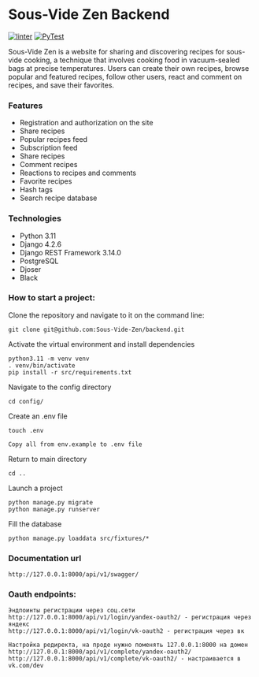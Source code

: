 # Sous-Vide Zen Backend

[![linter](https://github.com/Sous-Vide-Zen/backend/actions/workflows/linter.yml/badge.svg)](https://github.com/Sous-Vide-Zen/backend/actions/workflows/linter.yml) [![PyTest](https://github.com/Sous-Vide-Zen/backend/actions/workflows/pytest.yml/badge.svg)](https://github.com/Sous-Vide-Zen/backend/actions/workflows/pytest.yml)

Sous-Vide Zen is a website for sharing and discovering recipes for sous-vide cooking, a technique that involves cooking food in vacuum-sealed bags at precise temperatures. Users can create their own recipes, browse popular and featured recipes, follow other users, react and comment on recipes, and save their favorites.

### Features

- Registration and authorization on the site
- Share recipes
- Popular recipes feed
- Subscription feed
- Share recipes
- Comment recipes
- Reactions to recipes and comments
- Favorite recipes
- Hash tags
- Search recipe database

### Technologies

- Python 3.11
- Django 4.2.6
- Django REST Framework 3.14.0
- PostgreSQL
- Djoser
- Black

### How to start a project:

Clone the repository and navigate to it on the command line:

```shell
git clone git@github.com:Sous-Vide-Zen/backend.git
```

Activate the virtual environment and install dependencies
```shell
python3.11 -m venv venv
. venv/bin/activate
pip install -r src/requirements.txt
```

Navigate to the config directory

```shell
cd config/
```

Create an .env file
```shell
touch .env
```

`Copy all from env.example to .env file`

Return to main directory

```shell
cd ..
```

Launch a project
```shell
python manage.py migrate
python manage.py runserver
```

Fill the database
```shell
python manage.py loaddata src/fixtures/*
```

### Documentation url
```djangourlpath
http://127.0.0.1:8000/api/v1/swagger/
```

### Oauth endpoints:
```text
Эндпоинты регистрации через соц.сети
http://127.0.0.1:8000/api/v1/login/yandex-oauth2/ - регистрация через яндекс
http://127.0.0.1:8000/api/v1/login/vk-oauth2 - регистрация через вк

Настройка редиректа, на проде нужно поменять 127.0.0.1:8000 на домен
http://127.0.0.1:8000/api/v1/complete/yandex-oauth2/ 
http://127.0.0.1:8000/api/v1/complete/vk-oauth2/ - настраивается в vk.com/dev
```
